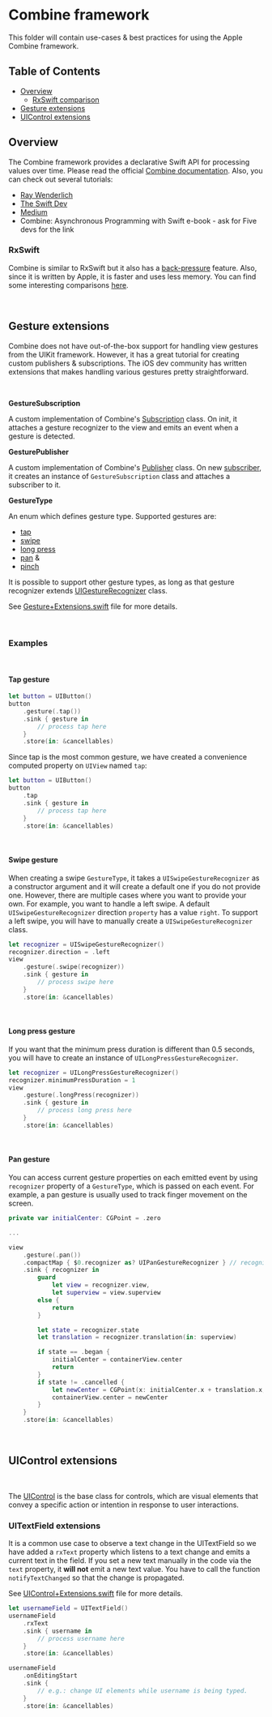 # Combine framework

This folder will contain use-cases & best practices for using the Apple Combine framework.

## Table of Contents
* [Overview](#overview)
    * [RxSwift comparison](#rxswift)
* [Gesture extensions](#gesture-extensions)
* [UIControl extensions](#uicontrol-extensions)

## Overview

The Combine framework provides a declarative Swift API for processing values over time. Please read the official [Combine documentation](https://developer.apple.com/documentation/combine). Also, you can check out several tutorials:
* [Ray Wenderlich](https://www.raywenderlich.com/7864801-combine-getting-started)
* [The Swift Dev](https://theswiftdev.com/the-ultimate-combine-framework-tutorial-in-swift/)
* [Medium](https://medium.com/flawless-app-stories/combine-framework-in-swift-b730ccde131)
* Combine: Asynchronous Programming with Swift e-book - ask for Five devs for the link

### RxSwift
Combine is similar to RxSwift but it also has a [back-pressure](https://heckj.github.io/swiftui-notes/#coreconcepts-backpressure) feature. Also, since it is written by Apple, it is faster and uses less memory. You can find some interesting comparisons [here](https://quickbirdstudios.com/blog/combine-vs-rxswift/).

<br />  

## Gesture extensions

Combine does not have out-of-the-box support for handling view gestures from the UIKit framework. However, it has a great tutorial for creating custom publishers & subscriptions. The iOS dev community has written extensions that makes handling various gestures pretty straightforward.

<br />  

**GestureSubscription**

A custom implementation of Combine's [Subscription](https://developer.apple.com/documentation/combine/subscription) class. On init, it attaches a gesture recognizer to the view and emits an event when a gesture is detected.

**GesturePublisher**

A custom implementation of Combine's [Publisher](https://developer.apple.com/documentation/combine/publisher) class. On new [subscriber](https://developer.apple.com/documentation/combine/subscriber), it creates an instance of `GestureSubscription` class and attaches a subscriber to it.

**GestureType**

An enum which defines gesture type. Supported gestures are:
* [tap](https://developer.apple.com/documentation/uikit/touches_presses_and_gestures/handling_uikit_gestures/handling_tap_gestures)
* [swipe](https://developer.apple.com/documentation/uikit/touches_presses_and_gestures/handling_uikit_gestures/handling_swipe_gestures)
* [long press](https://developer.apple.com/documentation/uikit/touches_presses_and_gestures/handling_uikit_gestures/handling_long-press_gestures)
* [pan](https://developer.apple.com/documentation/uikit/touches_presses_and_gestures/handling_uikit_gestures/handling_pan_gestures) &
* [pinch](https://developer.apple.com/documentation/uikit/touches_presses_and_gestures/handling_uikit_gestures/handling_pinch_gestures)

It is possible to support other gesture types, as long as that gesture recognizer extends [UIGestureRecognizer](https://developer.apple.com/documentation/uikit/uigesturerecognizer) class.

See [Gesture+Extensions.swift](Gesture+Extensions.swift) file for more details.

<br />  

### Examples

<br />  

#### **Tap gesture**

```swift
let button = UIButton()
button
    .gesture(.tap())
    .sink { gesture in
        // process tap here
    }
    .store(in: &cancellables)
```

Since tap is the most common gesture, we have created a convenience computed property on `UIView` named `tap`:
```swift
let button = UIButton()
button
    .tap
    .sink { gesture in
        // process tap here
    }
    .store(in: &cancellables)
```
<br />  

#### **Swipe gesture**

When creating a swipe `GestureType`, it takes a `UISwipeGestureRecognizer` as a constructor argument and it will create a default one if you do not provide one. However, there are multiple cases where you want to provide your own. For example, you want to handle a left swipe. A default `UISwipeGestureRecognizer` direction `property` has a value `right`. To support a left swipe, you will have to manually create a `UISwipeGestureRecognizer` class.

```swift
let recognizer = UISwipeGestureRecognizer()
recognizer.direction = .left
view
    .gesture(.swipe(recognizer))
    .sink { gesture in
        // process swipe here
    }
    .store(in: &cancellables)
```
<br />  

#### **Long press gesture**

If you want that the minimum press duration is different than 0.5 seconds, you will have to create an instance of `UILongPressGestureRecognizer`.

```swift
let recognizer = UILongPressGestureRecognizer()
recognizer.minimumPressDuration = 1
view
    .gesture(.longPress(recognizer))
    .sink { gesture in
        // process long press here
    }
    .store(in: &cancellables)
```
<br />  

#### **Pan gesture**

You can access current gesture properties on each emitted event by using `recognizer` property of a `GestureType`, which is passed on each event. For example, a pan gesture is usually used to track finger movement on the screen.

```swift
private var initialCenter: CGPoint = .zero

...

view
    .gesture(.pan())
    .compactMap { $0.recognizer as? UIPanGestureRecognizer } // recognizer is a UIGestureRecognizer type so we have to cast it
    .sink { recognizer in
        guard
            let view = recognizer.view,
            let superview = view.superview
        else {
            return
        }

        let state = recognizer.state
        let translation = recognizer.translation(in: superview)

        if state == .began {
            initialCenter = containerView.center
            return
        }
        if state != .cancelled {
            let newCenter = CGPoint(x: initialCenter.x + translation.x, y: initialCenter.y + translation.y)
            containerView.center = newCenter
        }
    }
    .store(in: &cancellables)
```
<br />  

## UIControl extensions

<br />  

The [UIControl](https://developer.apple.com/documentation/uikit/uicontrol) is the base class for controls, which are visual elements that convey a specific action or intention in response to user interactions.

### UITextField extensions

It is a common use case to observe a text change in the UITextField so we have added a `rxText` property which listens to a text change and emits a current text in the field. If you set a new text manually in the code via the `text` property, it **will not** emit a new text value. You have to call the function `notifyTextChanged` so that the change is propagated.

See [UIControl+Extensions.swift](UIControl+Extensions.swift) file for more details.

```swift
let usernameField = UITextField()
usernameField
    .rxText
    .sink { username in
        // process username here
    }
    .store(in: &cancellables)

usernameField
    .onEditingStart
    .sink {
        // e.g.: change UI elements while username is being typed. 
    }
    .store(in: &cancellables)
```